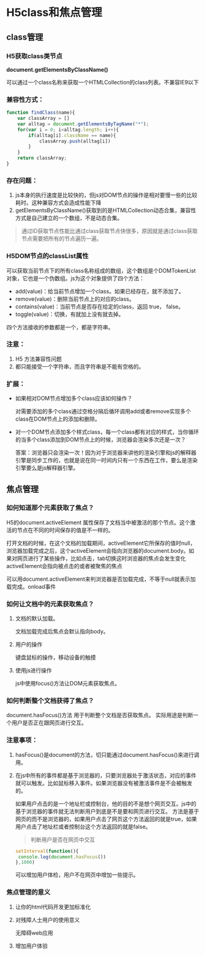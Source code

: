 # H5class和焦点管理

## class管理

### H5获取class类节点

**document.getElementsByClassName()**

可以通过一个class名称来获取一个HTMLCollection的class列表。不兼容IE9以下

### 兼容性方式：

```js
function findClass(name){
    var classArray = []
    var alltag = document.getElementsByTagName("*");
    for(var i = 0; i<alltag.length; i++){
        if(alltag[i].className == name){
        	classArray.push(alltag[i])
        }
    }
    return classArray;
}
```

### 存在问题：

1. js本身的执行速度是比较快的，但js对DOM节点的操作是相对要慢一些的比较耗时。这种兼容方式会造成性能下降
2. getElementsByClassName()获取到的是HTMLCollection动态合集，兼容性方式是自己建立的一个数组，不是动态合集。

> 通过ID获取节点性能比通过class获取节点快很多，原因就是通过class获取节点需要把所有的节点遍历一遍。

### H5DOM节点的classList属性

可以获取当前节点下的所有class名称组成的数组，这个数组是个DOMTokenList对象，它也是一个伪数组。js为这个对象提供了四个方法：

* add(value)：给当前节点增加一个class。如果已经存在，就不添加了。
* remove(value)：删除当前节点上的对应的class。
* contains(value)：当前节点是否存在给定的class，返回 true， false。
* toggle(value)：切换，有就加上没有就去掉。

四个方法接收的参数都是一个，都是字符串。

### 注意：

1. H5 方法兼容性问题
2. 都只能接受一个字符串，而且字符串是不能有空格的。

### 扩展：

* 如果相对DOM节点增加多个class应该如何操作？

  对需要添加的多个class通过空格分隔后循环调用add或者remove实现多个class在DOM节点上的添加和删除。

* 对一个DOM节点添加多个样式class，每一个class都有对应的样式，当你循环的当多个class添加到DOM节点上的时候，浏览器会渲染多次还是一次？

  答案：浏览器只会渲染一次！因为对于浏览器来讲他的渲染引擎和js的解释器引擎是同步工作的，也就是说在同一时间内只有一个东西在工作，要么是渲染引擎要么是js解释器引擎。

##  焦点管理

### 如何知道那个元素获取了焦点？

H5的document.activeElement 属性保存了文档当中被激活的那个节点。这个激活的节点在不同的时间保存的值是不一样的。

打开文档的时候，在这个文档的加载期间，activeElement它所保存的值时null，浏览器加载完成之后，这个activeElement会指向浏览器的document.body。如果对网页进行了某些操作，比如点击，tab切换这时浏览器的焦点会发生变化activeElement会指向被点击的或者被聚焦的焦点

可以用document.activeElement来判浏览器是否加载完成，不等于null就表示加载完成。onload事件

###  如何让文档中的元素获取焦点？

1. 文档的默认加载。

   文档加载完成后焦点会默认指向body。

2. 用户的操作

   键盘鼠标的操作，移动设备的触摸

3. 使用js进行操作

   js中使用focus()方法让DOM元素获取焦点。

### 如何判断整个文档获得了焦点？

 document.hasFocus()方法 用于判断整个文档是否获取焦点。 实际用途是判断一个用户是否正在跟网页进行交互。

###  注意事项：

1. hasFocus()是document的方法，切只能通过document.hasFocus()来进行调用。

2. 在js中所有的事件都是基于浏览器的，只要浏览器处于激活状态，对应的事件就可以触发。比如鼠标移入事件。如果浏览器没有被激活事件是不会被触发的。

   如果用户点击的是一个地址栏或控制台，他的目的不是想个网页交互。js中的基于浏览器的事件就无法判断用户到底是不是要和网页进行交互。 方法是基于网页的而不是浏览器的，如果用户点击了网页这个方法返回的就是true，如果用户点击了地址栏或者控制台这个方法返回的就是false。

   > 判断用户是否在网页中交互

   ```js
   setInterval(function(){
   	console.log(document.hasFocus())
   },1000)
   ```

   可以增加用户体检，用户不在网页中增加一些提示。

###  焦点管理的意义

1. 让你的html代码开发更加标准化

2. 对残障人士用户的使用意义

   无障碍web应用

3. 增加用户体验
